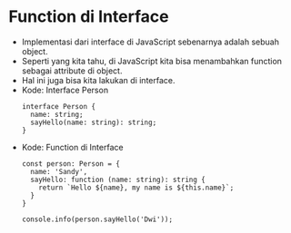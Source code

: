 # Function di Interface
* Implementasi dari interface di JavaScript sebenarnya adalah sebuah object.
* Seperti yang kita tahu, di JavaScript kita bisa menambahkan function sebagai attribute di object.
* Hal ini juga bisa kita lakukan di interface.
* Kode: Interface Person
  ```TSX
  interface Person {
    name: string;
    sayHello(name: string): string;
  }
  ```
* Kode: Function di Interface
  ```TSX
  const person: Person = {
    name: 'Sandy',
    sayHello: function (name: string): string {
      return `Hello ${name}, my name is ${this.name}`;
    }
  }

  console.info(person.sayHello('Dwi'));
  ```